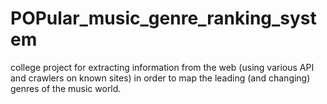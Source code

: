 # POPular_music_genre_ranking_system
college project for extracting information from the web (using various API and crawlers on known sites) in order to map the leading (and changing) genres of the music world.
